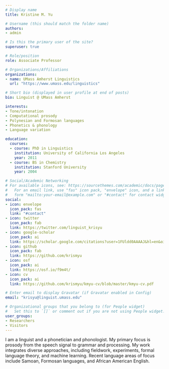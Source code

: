 ```yaml
---
# Display name
title: Kristine M. Yu

# Username (this should match the folder name)
authors:
- admin

# Is this the primary user of the site?
superuser: true

# Role/position
role: Associate Professor

# Organizations/Affiliations
organizations:
- name: UMass Amherst Linguistics
  url: "https://www.umass.edu/linguistics"

# Short bio (displayed in user profile at end of posts)
bio: Linguist @ UMass Amherst

interests:
- Tone/intonation
- Computational prosody
- Polynesian and Formosan languages
- Phonetics & phonology
- Language variation

education:
  courses:
  - course: PhD in Linguistics
    institution: University of California Los Angeles
    year: 2011
  - course: BS in Chemistry
    institution: Stanford University
    year: 2004

# Social/Academic Networking
# For available icons, see: https://sourcethemes.com/academic/docs/page-builder/#icons
#   For an email link, use "fas" icon pack, "envelope" icon, and a link in the
#   form "mailto:your-email@example.com" or "#contact" for contact widget.
social:
- icon: envelope
  icon_pack: fas
  link: "#contact"
- icon: twitter
  icon_pack: fab
  link: https://twitter.com/linguist_krisyu
- icon: google-scholar
  icon_pack: ai
  link: https://scholar.google.com/citations?user=1FUldd0AAAAJ&hl=en&oi=ao
- icon: github
  icon_pack: fab
  link: https://github.com/krismyu
- icon: osf
  icon_pack: ai
  link: https://osf.io/f9m4t/
- icon: cv
  icon_pack: ai
  link: https://github.com/krismyu/kmyu-cv/blob/master/kmyu-cv.pdf

# Enter email to display Gravatar (if Gravatar enabled in Config)
email: "krisyu@linguist.umass.edu"

# Organizational groups that you belong to (for People widget)
#   Set this to `[]` or comment out if you are not using People widget.
user_groups:
- Researchers
- Visitors
---
```


I am a linguist and a phonetician and phonologist. My primary focus is prosody from the speech signal to grammar and processing. My work integrates diverse approaches, including fieldwork, experiments, formal language theory, and machine learning. Recent language areas of focus include Samoan, Formosan languages, and African American English.
